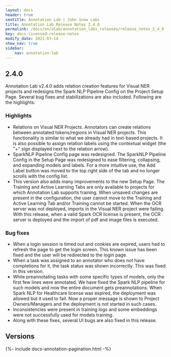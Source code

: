 ```yaml
---
layout: docs
header: true
seotitle: Annotation Lab | John Snow Labs
title: Annotation Lab Release Notes 2.4.0
permalink: /docs/en/alab/annotation_labs_releases/release_notes_2_4_0
key: docs-licensed-release-notes
modify_date: 2021-07-14
show_nav: true
sidebar:
    nav: annotation-lab
---
```


<div class="h3-box" markdown="1">

## 2.4.0

Annotation Lab v2.4.0 adds relation creation features for Visual NER projects and redesigns the Spark NLP Pipeline Config on the Project Setup Page. Several bug fixes and stabilizations are also included. Following are the highlights:

### Highlights
- Relations on Visual NER Projects. Annotators can create relations between annotated tokens/regions in Visual NER projects. This functionality is similar to what we already had in text-based projects. It is also possible to assign relation labels using the contextual widget (the "+" sign displayed next to the relation arrow).
- SparkNLP Pipeline Config page was redesigned. The SparkNLP Pipeline Config in the Setup Page was redesigned to ease filtering, collapsing, and expanding models and labels. For a more intuitive use, the Add Label button was moved to the top right side of the tab and no longer scrolls with the config list.
- This version also adds many improvements to the new Setup Page. The Training and Active Learning Tabs are only available to projects for which Annotation Lab supports training. When unsaved changes are present in the configuration, the user cannot move to the Training and Active Learning Tab and/or Training cannot be started. When the OCR server was not deployed, imports in the Visual NER project were failing. With this release, when a valid Spark OCR license is present, the OCR server is deployed and the import of pdf and image files is executed.

### Bug fixes
- When a login session is timed out and cookies are expired, users had to refresh the page to get the login screen. This known issue has been fixed and the user will be redirected to the login page.
- When a task was assigned to an annotator who does not have completions for it, the task status was shown incorrectly. This was fixed in this version.
- While preannotating tasks with some specific types of models, only the first few lines were annotated. We have fixed the Spark NLP pipeline for such models and now the entire document gets preannotations. When Spark NLP for Healthcare license was expired, the deployment was allowed but it used to fail. Now a proper message is shown to Project Owners/Managers and the deployment is not started in such cases.
- Inconsistencies were present in training logs and some embeddings were not successfully used for models training.
- Along with these fixes, several UI bugs are also fixed in this release.

</div><div class="prev_ver h3-box" markdown="1">

## Versions

</div>

{%- include docs-annotation-pagination.html -%}